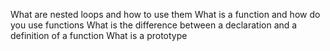 What are nested loops and how to use them
What is a function and how do you use functions
What is the difference between a declaration and a definition of a function
What is a prototype

